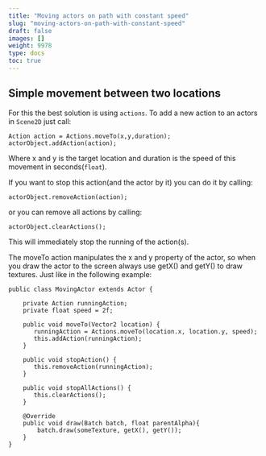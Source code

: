 ```yaml
---
title: "Moving actors on path with constant speed"
slug: "moving-actors-on-path-with-constant-speed"
draft: false
images: []
weight: 9978
type: docs
toc: true
---
```


## Simple movement between two locations
For this the best solution is using `actions`. To add a new action to an actors in `Scene2D` just call:
<!-- language: java -->
    Action action = Actions.moveTo(x,y,duration);
    actorObject.addAction(action);

Where x and y is the target location and duration is the speed of this movement in seconds(`float`).

If you want to stop this action(and the actor by it) you can do it by calling:
<!-- language: java -->
    actorObject.removeAction(action);

or you can remove all actions by calling:
<!-- language: java -->
    actorObject.clearActions();

This will immediately stop the running of the action(s).

The moveTo action manipulates the x and y property of the actor, so when you draw the actor to the screen always use getX() and getY() to draw textures. Just like in the following example:

<!-- language: java -->
    public class MovingActor extends Actor {
    
        private Action runningAction;
        private float speed = 2f;
    
        public void moveTo(Vector2 location) {
           runningAction = Actions.moveTo(location.x, location.y, speed);
           this.addAction(runningAction);
        }
    
        public void stopAction() {
           this.removeAction(runningAction);
        }
    
        public void stopAllActions() {
           this.clearActions();
        }
    
        @Override
        public void draw(Batch batch, float parentAlpha){
            batch.draw(someTexture, getX(), getY());
        }
    }




